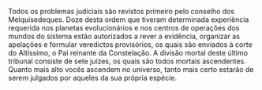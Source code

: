 ﻿Todos os problemas judiciais são revistos primeiro pelo conselho dos Melquisedeques. Doze desta ordem que tiveram determinada experiência requerida nos planetas evolucionários e nos centros de operações dos mundos do sistema estão autorizados a rever a evidência, organizar as apelações e formular veredictos provisórios, os quais são enviados à corte do Altíssimo, o Pai reinante da Constelação. A divisão mortal deste último tribunal consiste de sete juízes, os quais são todos mortais ascendentes. Quanto mais alto vocês ascendem no universo, tanto mais certo estarão de serem julgados por aqueles da sua própria espécie.